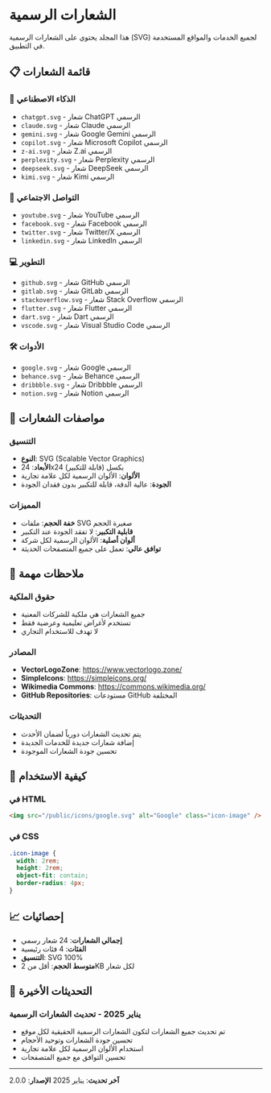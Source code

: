 # الشعارات الرسمية

هذا المجلد يحتوي على الشعارات الرسمية (SVG) لجميع الخدمات والمواقع المستخدمة في التطبيق.

## 📋 قائمة الشعارات

### 🤖 الذكاء الاصطناعي

- `chatgpt.svg` - شعار ChatGPT الرسمي
- `claude.svg` - شعار Claude الرسمي
- `gemini.svg` - شعار Google Gemini الرسمي
- `copilot.svg` - شعار Microsoft Copilot الرسمي
- `z-ai.svg` - شعار Z.ai الرسمي
- `perplexity.svg` - شعار Perplexity الرسمي
- `deepseek.svg` - شعار DeepSeek الرسمي
- `kimi.svg` - شعار Kimi الرسمي

### 📱 التواصل الاجتماعي

- `youtube.svg` - شعار YouTube الرسمي
- `facebook.svg` - شعار Facebook الرسمي
- `twitter.svg` - شعار Twitter/X الرسمي
- `linkedin.svg` - شعار LinkedIn الرسمي

### 💻 التطوير

- `github.svg` - شعار GitHub الرسمي
- `gitlab.svg` - شعار GitLab الرسمي
- `stackoverflow.svg` - شعار Stack Overflow الرسمي
- `flutter.svg` - شعار Flutter الرسمي
- `dart.svg` - شعار Dart الرسمي
- `vscode.svg` - شعار Visual Studio Code الرسمي

### 🛠️ الأدوات

- `google.svg` - شعار Google الرسمي
- `behance.svg` - شعار Behance الرسمي
- `dribbble.svg` - شعار Dribbble الرسمي
- `notion.svg` - شعار Notion الرسمي

## 🎨 مواصفات الشعارات

### التنسيق

- **النوع**: SVG (Scalable Vector Graphics)
- **الأبعاد**: 24x24 بكسل (قابلة للتكبير)
- **الألوان**: الألوان الرسمية لكل علامة تجارية
- **الجودة**: عالية الدقة، قابلة للتكبير بدون فقدان الجودة

### المميزات

- **خفة الحجم**: ملفات SVG صغيرة الحجم
- **قابلية التكبير**: لا تفقد الجودة عند التكبير
- **ألوان أصلية**: الألوان الرسمية لكل شركة
- **توافق عالي**: تعمل على جميع المتصفحات الحديثة

## 📝 ملاحظات مهمة

### حقوق الملكية

- جميع الشعارات هي ملكية للشركات المعنية
- تستخدم لأغراض تعليمية وعرضية فقط
- لا تهدف للاستخدام التجاري

### المصادر

- **VectorLogoZone**: https://www.vectorlogo.zone/
- **SimpleIcons**: https://simpleicons.org/
- **Wikimedia Commons**: https://commons.wikimedia.org/
- **GitHub Repositories**: مستودعات GitHub المختلفة

### التحديثات

- يتم تحديث الشعارات دورياً لضمان الأحدث
- إضافة شعارات جديدة للخدمات الجديدة
- تحسين جودة الشعارات الموجودة

## 🔧 كيفية الاستخدام

### في HTML

```html
<img src="/public/icons/google.svg" alt="Google" class="icon-image" />
```

### في CSS

```css
.icon-image {
  width: 2rem;
  height: 2rem;
  object-fit: contain;
  border-radius: 4px;
}
```

## 📈 إحصائيات

- **إجمالي الشعارات**: 24 شعار رسمي
- **الفئات**: 4 فئات رئيسية
- **التنسيق**: SVG 100%
- **متوسط الحجم**: أقل من 2KB لكل شعار

## 🔄 التحديثات الأخيرة

### يناير 2025 - تحديث الشعارات الرسمية

- تم تحديث جميع الشعارات لتكون الشعارات الرسمية الحقيقية لكل موقع
- تحسين جودة الشعارات وتوحيد الأحجام
- استخدام الألوان الرسمية لكل علامة تجارية
- تحسين التوافق مع جميع المتصفحات

---

**آخر تحديث**: يناير 2025
**الإصدار**: 2.0.0
